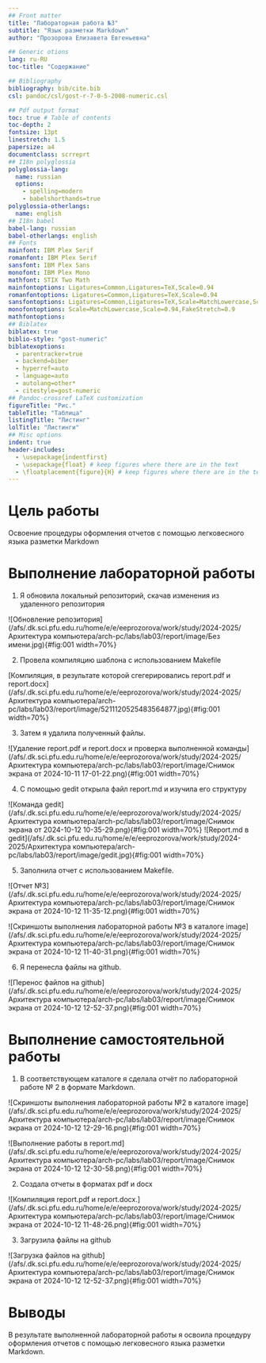 ```yaml
---
## Front matter
title: "Лабораторная работа №3"
subtitle: "Язык разметки Markdown"
author: "Прозорова Елизавета Евгеньевна"

## Generic otions
lang: ru-RU
toc-title: "Содержание"

## Bibliography
bibliography: bib/cite.bib
csl: pandoc/csl/gost-r-7-0-5-2008-numeric.csl

## Pdf output format
toc: true # Table of contents
toc-depth: 2
fontsize: 13pt
linestretch: 1.5
papersize: a4
documentclass: scrreprt
## I18n polyglossia
polyglossia-lang:
  name: russian
  options:
	- spelling=modern
	- babelshorthands=true
polyglossia-otherlangs:
  name: english
## I18n babel
babel-lang: russian
babel-otherlangs: english
## Fonts
mainfont: IBM Plex Serif
romanfont: IBM Plex Serif
sansfont: IBM Plex Sans
monofont: IBM Plex Mono
mathfont: STIX Two Math
mainfontoptions: Ligatures=Common,Ligatures=TeX,Scale=0.94
romanfontoptions: Ligatures=Common,Ligatures=TeX,Scale=0.94
sansfontoptions: Ligatures=Common,Ligatures=TeX,Scale=MatchLowercase,Scale=0.94
monofontoptions: Scale=MatchLowercase,Scale=0.94,FakeStretch=0.9
mathfontoptions:
## Biblatex
biblatex: true
biblio-style: "gost-numeric"
biblatexoptions:
  - parentracker=true
  - backend=biber
  - hyperref=auto
  - language=auto
  - autolang=other*
  - citestyle=gost-numeric
## Pandoc-crossref LaTeX customization
figureTitle: "Рис."
tableTitle: "Таблица"
listingTitle: "Листинг"
lolTitle: "Листинги"
## Misc options
indent: true
header-includes:
  - \usepackage{indentfirst}
  - \usepackage{float} # keep figures where there are in the text
  - \floatplacement{figure}{H} # keep figures where there are in the text
---
```


# Цель работы

Освоение процедуры оформления отчетов с помощью легковесного
языка разметки Markdown

# Выполнение лабораторной работы

1. Я обновила локальный репозиторий, скачав изменения из удаленного репозитория 

![Обновление репозитория](/afs/.dk.sci.pfu.edu.ru/home/e/e/eeprozorova/work/study/2024-2025/Архитектура компьютера/arch-pc/labs/lab03/report/image/Без имени.jpg){#fig:001 width=70%}

2. Провела компиляцию шаблона с использованием Makefile

[Компиляция, в результате которой сгегерировались report.pdf и report.docx](/afs/.dk.sci.pfu.edu.ru/home/e/e/eeprozorova/work/study/2024-2025/Архитектура компьютера/arch-pc/labs/lab03/report/image/5211120525483564877.jpg){#fig:001 width=70%}

3. Затем я удалила полученный файлы.

![Удаление report.pdf и report.docx и проверка выполненной команды](/afs/.dk.sci.pfu.edu.ru/home/e/e/eeprozorova/work/study/2024-2025/Архитектура компьютера/arch-pc/labs/lab03/report/image/Снимок экрана от 2024-10-11 17-01-22.png){#fig:001 width=70%}

4. С помощью gedit открыла файл report.md и изучила его структуру

![Команда gedit](/afs/.dk.sci.pfu.edu.ru/home/e/e/eeprozorova/work/study/2024-2025/Архитектура компьютера/arch-pc/labs/lab03/report/image/Снимок экрана от 2024-10-12 10-35-29.png){#fig:001 width=70%}
![Report.md в gedit](/afs/.dk.sci.pfu.edu.ru/home/e/e/eeprozorova/work/study/2024-2025/Архитектура компьютера/arch-pc/labs/lab03/report/image/gedit.jpg){#fig:001 width=70%}

5. Заполнила отчет с использованием Makefile.

![Отчет №3](/afs/.dk.sci.pfu.edu.ru/home/e/e/eeprozorova/work/study/2024-2025/Архитектура компьютера/arch-pc/labs/lab03/report/image/Снимок экрана от 2024-10-12 11-35-12.png){#fig:001 width=70%}

![Скриншоты выполнения лабораторной работы №3 в каталоге image](/afs/.dk.sci.pfu.edu.ru/home/e/e/eeprozorova/work/study/2024-2025/Архитектура компьютера/arch-pc/labs/lab03/report/image/Снимок экрана от 2024-10-12 11-40-31.png){#fig:001 width=70%}

6. Я перенесла файлы на github.

![Перенос файлов на github](/afs/.dk.sci.pfu.edu.ru/home/e/e/eeprozorova/work/study/2024-2025/Архитектура компьютера/arch-pc/labs/lab03/report/image/Снимок экрана от 2024-10-12 12-52-37.png){#fig:001 width=70%}

# Выполнение самостоятельной работы

1. В соответствующем каталоге  я сделала отчёт по лабораторной работе № 2 в формате Markdown.

![Скриншоты выполнения лабораторной работы №2 в каталоге image](/afs/.dk.sci.pfu.edu.ru/home/e/e/eeprozorova/work/study/2024-2025/Архитектура компьютера/arch-pc/labs/lab03/report/image/Снимок экрана от 2024-10-12 12-29-16.png){#fig:001 width=70%}

![Выполнение работы в report.md](/afs/.dk.sci.pfu.edu.ru/home/e/e/eeprozorova/work/study/2024-2025/Архитектура компьютера/arch-pc/labs/lab03/report/image/Снимок экрана от 2024-10-12 12-30-58.png){#fig:001 width=70%}

2. Создала отчеты в форматах pdf и docx

![Компиляция report.pdf и report.docx.](/afs/.dk.sci.pfu.edu.ru/home/e/e/eeprozorova/work/study/2024-2025/Архитектура компьютера/arch-pc/labs/lab03/report/image/Снимок экрана от 2024-10-12 11-48-26.png){#fig:001 width=70%}

3. Загрузила файлы на github

![Загрузка файлов на github](/afs/.dk.sci.pfu.edu.ru/home/e/e/eeprozorova/work/study/2024-2025/Архитектура компьютера/arch-pc/labs/lab03/report/image/Снимок экрана от 2024-10-12 12-52-37.png){#fig:001 width=70%}

# Выводы

В результате выполненной лабораторной работы я освоила процедуру оформления отчетов с помощью легковесного языка разметки Markdown.

